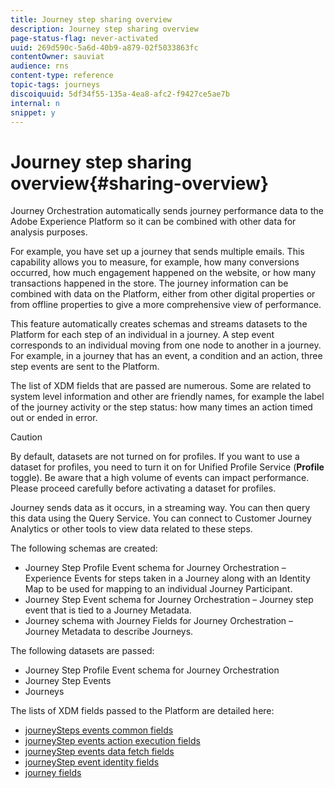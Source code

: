 ```yaml
---
title: Journey step sharing overview
description: Journey step sharing overview
page-status-flag: never-activated
uuid: 269d590c-5a6d-40b9-a879-02f5033863fc
contentOwner: sauviat
audience: rns
content-type: reference
topic-tags: journeys
discoiquuid: 5df34f55-135a-4ea8-afc2-f9427ce5ae7b
internal: n
snippet: y
---
```


# Journey step sharing overview{#sharing-overview}

Journey Orchestration automatically sends journey performance data to the Adobe Experience Platform so it can be combined with other data for analysis purposes. 

For example, you have set up a journey that sends multiple emails. This capability allows you to measure, for example, how many conversions occurred, how much engagement happened on the website, or how many transactions happened in the store. The journey information can be combined with data on the Platform, either from other digital properties or from offline properties to give a more comprehensive view of performance.

This feature automatically creates schemas and streams datasets to the Platform for each step of an individual in a journey. A step event corresponds to an individual moving from one node to another in a journey. For example, in a journey that has an event, a condition and an action, three step events are sent to the Platform. 

The list of XDM fields that are passed are numerous. Some are related to system level information and other are friendly names, for example the label of the journey activity or the step status: how many times an action timed out or ended in error.

>[!CAUTION]
>
>By default, datasets are not turned on for profiles. If you want to use a dataset for profiles, you need to turn it on for Unified Profile Service (**Profile** toggle). Be aware that a high volume of events can impact performance. Please proceed carefully before activating a dataset for profiles.

Journey sends data as it occurs, in a streaming way. You can then query this data using the Query Service. You can connect to Customer Journey Analytics or other tools to view data related to these steps.

The following schemas are created:

* Journey Step Profile Event schema for Journey Orchestration – Experience Events for steps taken in a Journey along with an Identity Map to be used for mapping to an individual Journey Participant.
* Journey Step Event schema for Journey Orchestration – Journey step event that is tied to a Journey Metadata.
* Journey schema with Journey Fields for Journey Orchestration – Journey Metadata to describe Journeys.

The following datasets are passed:

* Journey Step Profile Event schema for Journey Orchestration
* Journey Step Events
* Journeys

The lists of XDM fields passed to the Platform are detailed here:

* [journeySteps events common fields](../building-journeys/sharing-common-fields.md)
* [journeyStep events action execution fields](../building-journeys/sharing-execution-fields.md)
* [journeyStep events data fetch fields](../building-journeys/sharing-fetch-fields.md)
* [journeyStep event identity fields](../building-journeys/sharing-identity-fields.md)
* [journey fields](../building-journeys/sharing-journey-fields.md)

